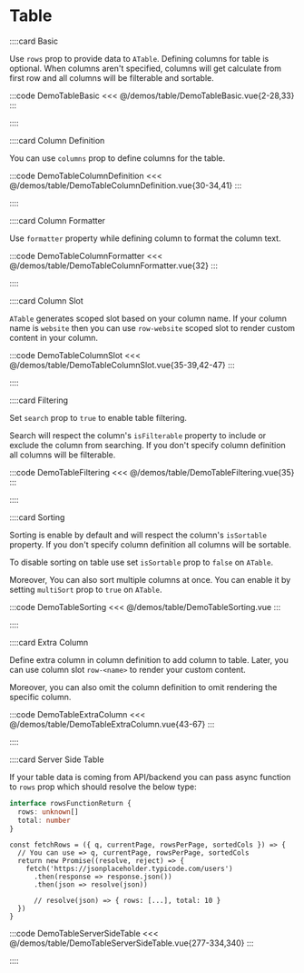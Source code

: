 # Table

<!-- 👉 Basic -->
::::card Basic

Use `rows` prop to provide data to `ATable`. Defining columns for table is optional. When columns aren't specified, columns will get calculate from first row and all columns will be filterable and sortable.

:::code DemoTableBasic
<<< @/demos/table/DemoTableBasic.vue{2-28,33}
:::

::::

<!-- 👉 Column Definition -->
::::card Column Definition

You can use `columns` prop to define columns for the table.

:::code DemoTableColumnDefinition
<<< @/demos/table/DemoTableColumnDefinition.vue{30-34,41}
:::

::::

<!-- 👉 Column Formatter -->
::::card Column Formatter

Use `formatter` property while defining column to format the column text.

:::code DemoTableColumnFormatter
<<< @/demos/table/DemoTableColumnFormatter.vue{32}
:::

::::

<!-- 👉 Column Slot -->
::::card Column Slot

`ATable` generates scoped slot based on your column name. If your column name is `website` then you can use `row-website` scoped slot to render custom content in your column.

:::code DemoTableColumnSlot
<<< @/demos/table/DemoTableColumnSlot.vue{35-39,42-47}
:::

::::

<!-- 👉 Filtering -->
::::card Filtering

Set `search` prop to `true` to enable table filtering.

Search will respect the column's `isFilterable` property to include or exclude the column from searching. If you don't specify column definition all columns will be filterable.

:::code DemoTableFiltering
<<< @/demos/table/DemoTableFiltering.vue{35}
:::

::::

<!-- 👉 Sorting -->
::::card Sorting

Sorting is enable by default and will respect the column's `isSortable` property. If you don't specify column definition all columns will be sortable.

To disable sorting on table use set `isSortable` prop to `false` on `ATable`.

Moreover, You can also sort multiple columns at once. You can enable it by setting `multiSort` prop to `true` on `ATable`.

:::code DemoTableSorting
<<< @/demos/table/DemoTableSorting.vue
:::

::::

<!-- 👉 Extra Column -->
::::card Extra Column

Define extra column in column definition to add column to table. Later, you can use column slot `row-<name>` to render your custom content.

Moreover, you can also omit the column definition to omit rendering the specific column.

:::code DemoTableExtraColumn
<<< @/demos/table/DemoTableExtraColumn.vue{43-67}
:::

::::

<!-- 👉 Server Side Table -->
::::card Server Side Table

If your table data is coming from API/backend you can pass async function to `rows` prop which should resolve the below type:

```ts
interface rowsFunctionReturn {
  rows: unknown[]
  total: number
}
```

```ts{6}
const fetchRows = ({ q, currentPage, rowsPerPage, sortedCols }) => {
  // You can use => q, currentPage, rowsPerPage, sortedCols
  return new Promise((resolve, reject) => {
    fetch('https://jsonplaceholder.typicode.com/users')
      .then(response => response.json())
      .then(json => resolve(json))

      // resolve(json) => { rows: [...], total: 10 }
  })
}
```

:::code DemoTableServerSideTable
<<< @/demos/table/DemoTableServerSideTable.vue{277-334,340}
:::

::::
